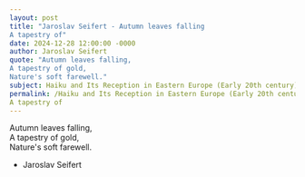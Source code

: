 ```yaml
---
layout: post
title: "Jaroslav Seifert - Autumn leaves falling  
A tapestry of"
date: 2024-12-28 12:00:00 -0000
author: Jaroslav Seifert
quote: "Autumn leaves falling,  
A tapestry of gold,  
Nature's soft farewell."
subject: Haiku and Its Reception in Eastern Europe (Early 20th century)
permalink: /Haiku and Its Reception in Eastern Europe (Early 20th century)/Jaroslav Seifert/Jaroslav Seifert - Autumn leaves falling  
A tapestry of
---
```


Autumn leaves falling,  
A tapestry of gold,  
Nature's soft farewell.

- Jaroslav Seifert
